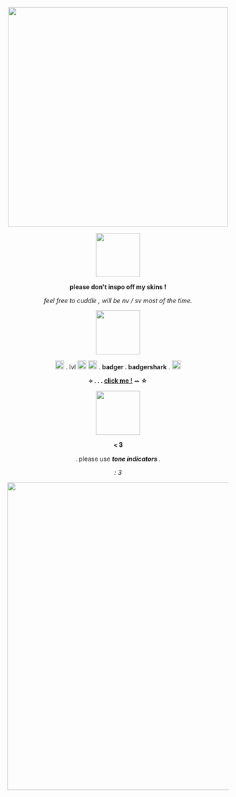 <p align="center">
<img width="500" src="https://media.discordapp.net/attachments/1272332438323990548/1290099670839857212/Untitled29_20240929185514.png?ex=66fb3a72&is=66f9e8f2&hm=2d2e9def8726e8aa44cc9fbb73cbf16dae32fecf9cb4fec6747081c06f19d5dc&=&format=webp&quality=lossless">
</p>

<p align="center">
  <img width="100" src="https://gifcity.carrd.co/assets/images/gallery56/1e005f18.png?v=dc8076d6">
</p>

<p align="center">
<b> please don't inspo off my skins ! </b>
</p>
<p align="center">
<i> feel free to cuddle , will be nv / sv most of the time. </i>
</p>

<p align="center">
<img width="100" src="https://laboratory.neocities.org/stamps/blue/56.gif">
</p>

<p align="center">
  <img width="20" src="https://nukochannel.neocities.org/NukoImg/Activities/Dance/nukoSpin.gif"> . lvl <img width="20" src="https://nukochannel.neocities.org/NukoImg/Sets/Signs/HeartNumbers/nukoHeartNumber1.gif"> <img width="20" src="https://nukochannel.neocities.org/NukoImg/Sets/Signs/HeartNumbers/nukoHeartNumber6.gif"> . <b>badger . badgershark</b> . <img width="20" src=https://nukochannel.neocities.org/NukoImg/Reactions/Happy/nukoYippee.gif>
</p>
<p align="center">
  <b>⟡ . . . <a href="https://badgersharksintro.carrd.co/">click me !</a> ꕀ ☆</b>
</p>

<p align="center">
  <img width="100" src="[![Untitled-design-1.png](https://i.postimg.cc/pXP5zrTP/Untitled-design-1.png)](https://postimg.cc/nMwLtHBW)">
  <p align="center">
<b>< 𝟑</b>
</p>

<p align="center">
  . please use <b><i> tone indicators </i></b> .
</p>

<p align="center">
<i> : 3 </i>
</p>


<p align="center">
  <img width="700" src="https://media.discordapp.net/attachments/1272332438323990548/1290100147375570996/Untitled30_20240929185701.png?ex=66fb3ae4&is=66f9e964&hm=f0cf2b8baefd224a64caeb4da8a1b29b4b50c1a03dc0e2d22c721af070b61526&=&format=webp&quality=lossless&width=550&height=291">
</p>

